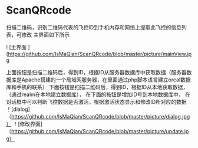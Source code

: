 # ScanQRcode
扫描二维码，识别二维码代表的飞控ID到手机内存和网络上提取此飞控的信息列表，可修改
主界面如下所示

! [主界面 ] (https://github.com/IsMaQian/ScanQRcode/blob/master/picture/mainView.jpg

上面按钮是扫描二维码后，得到ID，根据ID从服务器数据库中获取数据（服务器数据库是Apache搭建的一个局域网服务器，在里面通过php脚本语言建立orcal数据库和手机的联系）
下面按钮是扫描二维码后，得到ID，根据ID从本地获取数据，（通过realm在本地建立数据库），
在下面的按钮是增加ID号到本地数据库中，
在对话框中可以判断飞控数据是否激活，根据激活状态显示和修改ID所对应的数据
！[dialog]（https://github.com/IsMaQian/ScanQRcode/blob/master/picture/dialog.jpg）
！[修改界面]（https://github.com/IsMaQian/ScanQRcode/blob/master/picture/update.jpg）
